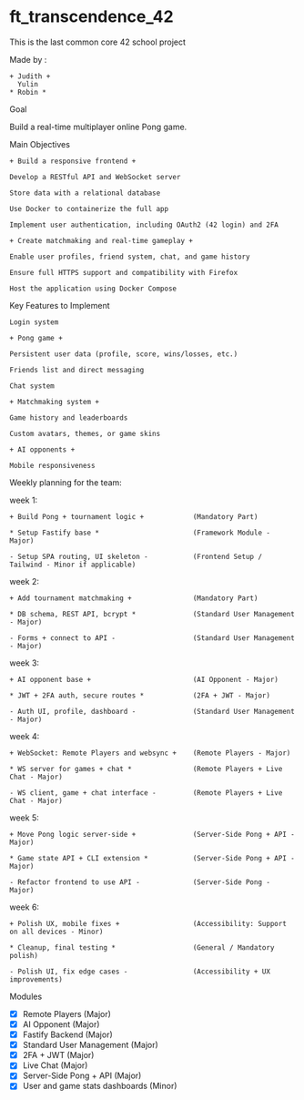 # ft_transcendence_42


This is the last common core 42 school project

Made by :
    
    + Judith +
      Yulin
    * Robin *

Goal

Build a real-time multiplayer online Pong game.

Main Objectives

    + Build a responsive frontend +

    Develop a RESTful API and WebSocket server

    Store data with a relational database 

    Use Docker to containerize the full app

    Implement user authentication, including OAuth2 (42 login) and 2FA

    + Create matchmaking and real-time gameplay +

    Enable user profiles, friend system, chat, and game history

    Ensure full HTTPS support and compatibility with Firefox

    Host the application using Docker Compose

Key Features to Implement

    Login system

    + Pong game +

    Persistent user data (profile, score, wins/losses, etc.)

    Friends list and direct messaging

    Chat system

    + Matchmaking system +

    Game history and leaderboards

    Custom avatars, themes, or game skins

    + AI opponents +

    Mobile responsiveness


Weekly planning for the team:


week 1:

    + Build Pong + tournament logic +            (Mandatory Part)

    * Setup Fastify base *                       (Framework Module - Major)

    - Setup SPA routing, UI skeleton -           (Frontend Setup / Tailwind - Minor if applicable)


week 2:

    + Add tournament matchmaking +               (Mandatory Part)

    * DB schema, REST API, bcrypt *              (Standard User Management - Major)

    - Forms + connect to API -                   (Standard User Management - Major)


week 3:

    + AI opponent base +                         (AI Opponent - Major)

    * JWT + 2FA auth, secure routes *            (2FA + JWT - Major)

    - Auth UI, profile, dashboard -              (Standard User Management - Major)


week 4:

    + WebSocket: Remote Players and websync +    (Remote Players - Major)

    * WS server for games + chat *               (Remote Players + Live Chat - Major)

    - WS client, game + chat interface -         (Remote Players + Live Chat - Major)


week 5:

    + Move Pong logic server-side +              (Server-Side Pong + API - Major)

    * Game state API + CLI extension *           (Server-Side Pong + API - Major)

    - Refactor frontend to use API -             (Server-Side Pong - Major)


week 6:

    + Polish UX, mobile fixes +                  (Accessibility: Support on all devices - Minor)

    * Cleanup, final testing *                   (General / Mandatory polish)

    - Polish UI, fix edge cases -                (Accessibility + UX improvements)



Modules

- [x] Remote Players (Major)
- [x] AI Opponent (Major)
- [x] Fastify Backend (Major)
- [x] Standard User Management (Major)
- [x] 2FA + JWT (Major)
- [x] Live Chat (Major)
- [x] Server-Side Pong + API (Major)
- [x] User and game stats dashboards (Minor)
